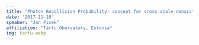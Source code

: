 ```yaml
---
title: "Photon Recollision Probability: concept for cross scale consistency check between LAI and foliage clumpling products?"
date: "2017-11-10"
speaker: "Jan Pisek"
affiliation: "Tartu Obervatory, Estonia"
img: tartu.webp
---
```

